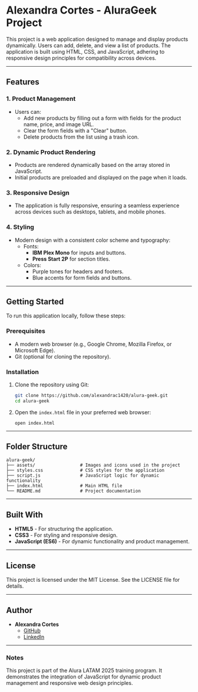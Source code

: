 # Alexandra Cortes - AluraGeek Project

This project is a web application designed to manage and display products dynamically. Users can add, delete, and view a list of products. The application is built using HTML, CSS, and JavaScript, adhering to responsive design principles for compatibility across devices.

---

## Features

### 1. **Product Management**
- Users can:
  - Add new products by filling out a form with fields for the product name, price, and image URL.
  - Clear the form fields with a "Clear" button.
  - Delete products from the list using a trash icon.

### 2. **Dynamic Product Rendering**
- Products are rendered dynamically based on the array stored in JavaScript.
- Initial products are preloaded and displayed on the page when it loads.

### 3. **Responsive Design**
- The application is fully responsive, ensuring a seamless experience across devices such as desktops, tablets, and mobile phones.

### 4. **Styling**
- Modern design with a consistent color scheme and typography:
  - Fonts:
    - **IBM Plex Mono** for inputs and buttons.
    - **Press Start 2P** for section titles.
  - Colors:
    - Purple tones for headers and footers.
    - Blue accents for form fields and buttons.

---

## Getting Started

To run this application locally, follow these steps:

### Prerequisites
- A modern web browser (e.g., Google Chrome, Mozilla Firefox, or Microsoft Edge).
- Git (optional for cloning the repository).

### Installation
1. Clone the repository using Git:
   ```bash
   git clone https://github.com/alexandrac1420/alura-geek.git
   cd alura-geek
   ```

2. Open the `index.html` file in your preferred web browser:
   ```
   open index.html
   ```

---

## Folder Structure

```
alura-geek/
├── assets/                 # Images and icons used in the project
├── styles.css              # CSS styles for the application
├── script.js               # JavaScript logic for dynamic functionality
├── index.html              # Main HTML file
└── README.md               # Project documentation
```

---

## Built With
- **HTML5** - For structuring the application.
- **CSS3** - For styling and responsive design.
- **JavaScript (ES6)** - For dynamic functionality and product management.

---

## License
This project is licensed under the MIT License. See the LICENSE file for details.

---

## Author
- **Alexandra Cortes**
  - [GitHub](https://github.com/alexandrac1420)
  - [LinkedIn](https://www.linkedin.com/in/alexandracortestovar/)

---

### Notes
This project is part of the Alura LATAM 2025 training program. It demonstrates the integration of JavaScript for dynamic product management and responsive web design principles.
